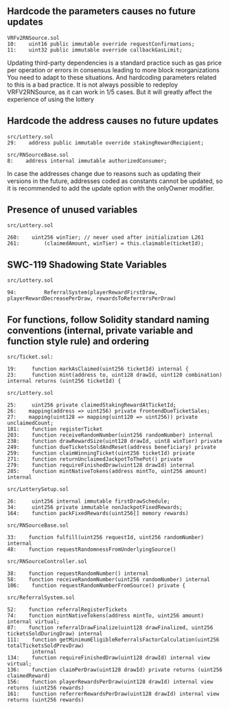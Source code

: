 ## Hardcode the parameters causes no future updates
```solidity
VRFv2RNSource.sol
10:    uint16 public immutable override requestConfirmations;
11:    uint32 public immutable override callbackGasLimit;
```
Updating third-party dependencies is a standard practice such as gas price per operation or errors in consensus leading to more block reorganizations
You need to adapt to these situations. And hardcoding parameters related to this is a bad practice.
It is not always possible to redeploy VRFV2RNSource, as it can work in 1/5 cases. But it will greatly affect the experience of using the lottery

## Hardcode the address causes no future updates
```solidity
src/Lottery.sol
29:    address public immutable override stakingRewardRecipient;

src/RNSourceBase.sol
8:    address internal immutable authorizedConsumer;

```
In case the addresses change due to reasons such as updating their versions in the future, addresses coded as constants cannot be updated, so it is recommended to add the update option with the onlyOwner modifier.

## Presence of unused variables
```solidity 
src/Lottery.sol

260:    uint256 winTier; // never used after initialization L261
261:        (claimedAmount, winTier) = this.claimable(ticketId);
```

## SWC-119 Shadowing State Variables
```solidity 
src/Lottery.sol

94:         ReferralSystem(playerRewardFirstDraw, playerRewardDecreasePerDraw, rewardsToReferrersPerDraw)

```

## For functions, follow Solidity standard naming conventions (internal, private variable and function style rule) and ordering
```solidity
src/Ticket.sol:

19:     function markAsClaimed(uint256 ticketId) internal {
23:     function mint(address to, uint128 drawId, uint120 combination) internal returns (uint256 ticketId) {

src/Lottery.sol

25:     uint256 private claimedStakingRewardAtTicketId;
26:    mapping(address => uint256) private frontendDueTicketSales;
27:    mapping(uint128 => mapping(uint120 => uint256)) private unclaimedCount;
181:    function registerTicket
203:    function receiveRandomNumber(uint256 randomNumber) internal
238:    function drawRewardSize(uint128 drawId, uint8 winTier) private
249:    function dueTicketsSoldAndReset(address beneficiary) private
259:    function claimWinningTicket(uint256 ticketId) private
271:    function returnUnclaimedJackpotToThePot() private
279:    function requireFinishedDraw(uint128 drawId) internal
285:    function mintNativeTokens(address mintTo, uint256 amount) internal

src/LotterySetup.sol

26:     uint256 internal immutable firstDrawSchedule;
34:     uint256 private immutable nonJackpotFixedRewards;
164:    function packFixedRewards(uint256[] memory rewards)

src/RNSourceBase.sol

33:    function fulfill(uint256 requestId, uint256 randomNumber) internal
48:    function requestRandomnessFromUnderlyingSource()

src/RNSourceController.sol

38:    function requestRandomNumber() internal
58:    function receiveRandomNumber(uint256 randomNumber) internal
106:    function requestRandomNumberFromSource() private {

src/ReferralSystem.sol

52:    function referralRegisterTickets
74:    function mintNativeTokens(address mintTo, uint256 amount) internal virtual;
87:    function referralDrawFinalize(uint128 drawFinalized, uint256 ticketsSoldDuringDraw) internal
111:    function getMinimumEligibleReferralsFactorCalculation(uint256 totalTicketsSoldPrevDraw)
        internal
134:    function requireFinishedDraw(uint128 drawId) internal view virtual;
136:    function claimPerDraw(uint128 drawId) private returns (uint256 claimedReward)
156:    function playerRewardsPerDraw(uint128 drawId) internal view returns (uint256 rewards)
161:    function referrerRewardsPerDraw(uint128 drawId) internal view returns (uint256 rewards)
```